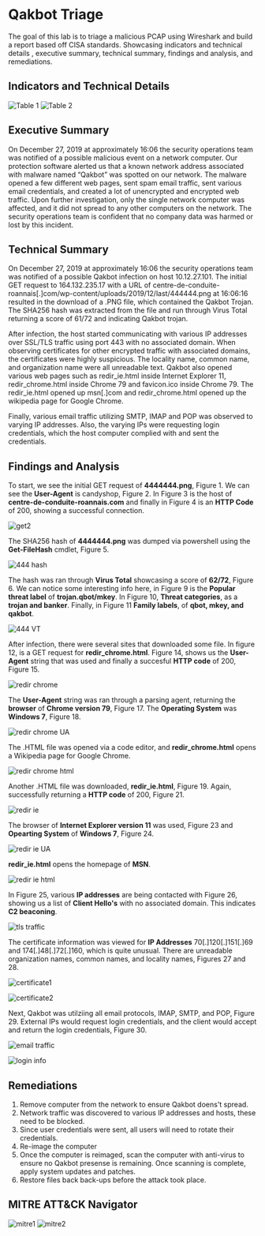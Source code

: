 # Qakbot Triage
The goal of this lab is to triage a malicious PCAP using Wireshark and build a report based off CISA standards. Showcasing indicators and technical details , executive summary, technical summary, findings and analysis, and remediations. 

## Indicators and Technical Details
![Table 1](https://i.imgur.com/2cDsIEr.png)
![Table 2](https://i.imgur.com/aH1kipq.png)

## Executive Summary
On December 27, 2019 at approximately 16:06 the security operations team was notified of a possible malicious event on a network computer. Our protection software alerted us that a known network address associated with malware named “Qakbot” was spotted on our network. The malware opened a few different web pages, sent spam email traffic, sent various email credentials, and created a lot of unencrypted and encrypted web traffic. Upon further investigation, only the single network computer was affected, and it did not spread to any other computers on the network. The security operations team is confident that no company data was harmed or lost by this incident.  

## Technical Summary
On December 27, 2019 at approximately 16:06 the security operations team was notified of a possible Qakbot infection on host 10.12.27.101. The initial GET request to 164.132.235.17 with a URL of centre-de-conduite-roannais[.]com/wp-content/uploads/2019/12/last/444444.png at 16:06:16 resulted in the download of a .PNG file, which contained the Qakbot Trojan. The SHA256 hash was extracted from the file and run through Virus Total returning a score of 61/72 and indicating Qakbot trojan. 

After infection, the host started communicating with various IP addresses over SSL/TLS traffic using port 443 with no associated domain. When observing certificates for other encrypted traffic with associated domains, the certificates were highly suspicious. The locality name, common name, and organization name were all unreadable text. Qakbot also opened various web pages such as redir_ie.html inside Internet Explorer 11, redir_chrome.html inside Chrome 79 and favicon.ico inside Chrome 79. The redir_ie.html opened up msn[.]com and redir_chrome.html opened up the wikipedia page for Google Chrome. 

Finally, various email traffic utilizing SMTP, IMAP and POP was observed to varying IP addresses. Also, the varying IPs were requesting login credentials, which the host computer complied with and sent the credentials. 

## Findings and Analysis

To start, we see the initial GET request of **4444444.png**, Figure 1. We can see the **User-Agent** is candyshop, Figure 2. In Figure 3 is the host of **centre-de-conduite-roannais.com** and finally in Figure 4 is an **HTTP Code** of 200, showing a successful connection. 

![get2](https://i.imgur.com/ElARXrD.png)

The SHA256 hash of **4444444.png** was dumped via powershell using the **Get-FileHash** cmdlet, Figure 5.

![444 hash](https://i.imgur.com/EYycM53.png)


The hash was ran through **Virus Total** showcasing a score of **62/72**, Figure 6. We can notice some interesting info here, in Figure 9 is the **Popular threat label** of **trojan.qbot/mkey**. In Figure 10, **Threat categories**, as a **trojan and banker**. Finally, in Figure 11 **Family labels**, of **qbot, mkey, and qakbot**.

![444 VT](https://i.imgur.com/iZs1pFA.png)


After infection, there were several sites that downloaded some file. In figure 12, is a GET request for **redir_chrome.html**. Figure 14, shows us the **User-Agent** string that was used and finally a succesful **HTTP code** of 200, Figure 15. 

![redir chrome](https://i.imgur.com/gYh5oqw.png)


The **User-Agent** string was ran through a parsing agent, returning the **browser** of **Chrome version 79**, Figure 17. The **Operating System** was **Windows 7**, Figure 18. 

![redir chrome UA](https://i.imgur.com/f6q2IoD.png)

The .HTML file was opened via a code editor, and **redir_chrome.html** opens a Wikipedia page for Google Chrome. 

![redir chrome html](https://i.imgur.com/FF6Z4Z8.png)


Another .HTML file was downloaded, **redir_ie.html**, Figure 19. Again, successfully returning a **HTTP code** of 200, Figure 21.

![redir ie](https://i.imgur.com/UNyqk9c.png)


The browser of **Internet Explorer version 11** was used, Figure 23 and **Opearting System** of **Windows 7**, Figure 24.

![redir ie UA](https://i.imgur.com/Ux0WES7.png)

**redir_ie.html** opens the homepage of **MSN**.

![redir ie html](https://i.imgur.com/Rz3iFwN.png)

In Figure 25, various **IP addresses** are being contacted with Figure 26, showing us a list of **Client Hello's** with no associated domain. This indicates **C2 beaconing**. 

![tls traffic](https://i.imgur.com/O3ChxK7.png)

The certificate information was viewed for **IP Addresses** 70[.]120[.]151[.]69 and 174[.]48[.]72[.]160, which is quite unusual. There are unreadable organization names, common names, and locality names, Figures 27 and 28. 

![certificate1](https://i.imgur.com/b2sC815.png)


![certificate2](https://i.imgur.com/tBGGeaN.png)

Next, Qakbot was utilziing all email protocols, IMAP, SMTP, and POP, Figure 29. External IPs would request login credentials, and the client would accept and return the login credentials, Figure 30. 

![email traffic](https://i.imgur.com/ozXdOcR.png)

![login info](https://i.imgur.com/efn2ct5.png)


## Remediations
1. Remove computer from the network to ensure Qakbot doens't spread.
2. Network traffic was discovered to various IP addresses and hosts, these need to be blocked. 
3. Since user credentials were sent, all users will need to rotate their credentials.
4. Re-image the computer
5. Once the computer is reimaged, scan the computer with anti-virus to ensure no Qakbot presense is remaining. Once scanning is complete, apply system updates and patches.
6. Restore files back back-ups before the attack took place.

## MITRE ATT&CK Navigator
![mitre1](https://i.imgur.com/2T63LIW.png)
![mitre2](https://i.imgur.com/fkXA4sy.png)

